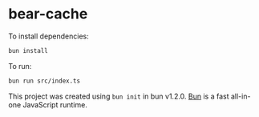 # bear-cache

To install dependencies:

```bash
bun install
```

To run:

```bash
bun run src/index.ts
```

This project was created using `bun init` in bun v1.2.0. [Bun](https://bun.sh)
is a fast all-in-one JavaScript runtime.
